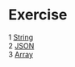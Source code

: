 # Exercise

1 [String](exercse-string-parsing.md)  
2 [JSON](exercise-json-data.md)  
3 [Array](execise-array.md)  